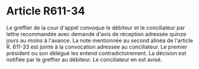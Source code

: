 # Article R611-34

Le greffier de la cour d'appel convoque le débiteur et le conciliateur par lettre recommandée avec demande d'avis de réception adressée quinze jours au moins à l'avance. La note mentionnée au second alinéa de l'article R. 611-33 est jointe à la convocation adressée au conciliateur.   Le premier président ou son délégué les entend contradictoirement.   La décision est notifiée par le greffier au débiteur. Le conciliateur en est avisé.
